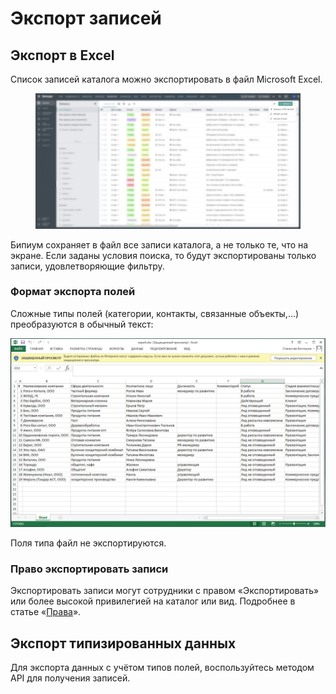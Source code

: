 # Экспорт записей

## Экспорт в Excel

Список записей каталога можно экспортировать в файл Microsoft Excel.

<figure><img src="../../../.gitbook/assets/4. Excel (1).jpg" alt=""><figcaption></figcaption></figure>

Бипиум сохраняет в файл все записи каталога, а не только те, что на экране. Если заданы условия поиска, то будут экспортированы только записи, удовлетворяющие фильтру.

### Формат экспорта полей

Сложные типы полей (категории, контакты, связанные объекты,...) преобразуются в обычный текст:

![](../../../.gitbook/assets/catalog-export-excel.jpg)

Поля типа файл не экспортируются.

### Право экспортировать записи

Экспортировать записи могут сотрудники с правом «Экспортировать» или более высокой привилегией на каталог или вид. Подробнее в статье «[Права](https://github.com/bpium/bpium-documentation/tree/3eee69fa93775fc88bf609ca5696e1f9581d33fa/policy.html)».

## Экспорт типизированных данных

Для экспорта данных с учётом типов полей, воспользуйтесь методом API для получения записей.
